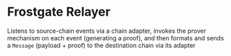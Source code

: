 # Frostgate Relayer
Listens to source-chain events via a chain adapter, invokes the prover mechanism on each event (generating a proof), and then formats and sends a `Message` (payload + proof) to the destination chain via its adapter
